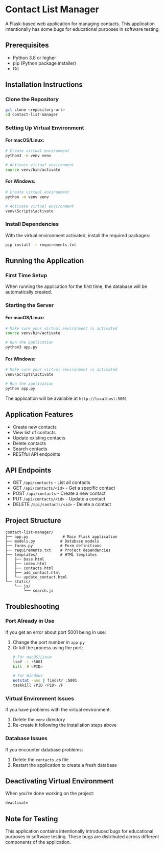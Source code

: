 # Contact List Manager

A Flask-based web application for managing contacts. This application intentionally has some bugs for educational purposes in software testing.

## Prerequisites

- Python 3.8 or higher
- pip (Python package installer)
- Git

## Installation Instructions

### Clone the Repository
```bash
git clone <repository-url>
cd contact-list-manager
```

### Setting Up Virtual Environment

#### For macOS/Linux:
```bash
# Create virtual environment
python3 -m venv venv

# Activate virtual environment
source venv/bin/activate
```

#### For Windows:
```bash
# Create virtual environment
python -m venv venv

# Activate virtual environment
venv\Scripts\activate
```

### Install Dependencies

With the virtual environment activated, install the required packages:
```bash
pip install -r requirements.txt
```

## Running the Application

### First Time Setup
When running the application for the first time, the database will be automatically created.

### Starting the Server

#### For macOS/Linux:
```bash
# Make sure your virtual environment is activated
source venv/bin/activate

# Run the application
python3 app.py
```

#### For Windows:
```bash
# Make sure your virtual environment is activated
venv\Scripts\activate

# Run the application
python app.py
```

The application will be available at `http://localhost:5001`

## Application Features

- Create new contacts
- View list of contacts
- Update existing contacts
- Delete contacts
- Search contacts
- RESTful API endpoints

## API Endpoints

- GET `/api/contacts` - List all contacts
- GET `/api/contacts/<id>` - Get a specific contact
- POST `/api/contacts` - Create a new contact
- PUT `/api/contacts/<id>` - Update a contact
- DELETE `/api/contacts/<id>` - Delete a contact

## Project Structure
```
contact-list-manager/
├── app.py               # Main Flask application
├── models.py           # Database models
├── forms.py            # Form definitions
├── requirements.txt    # Project dependencies
├── templates/          # HTML templates
│   ├── base.html
│   ├── index.html
│   ├── contacts.html
│   ├── add_contact.html
│   └── update_contact.html
└── static/
    └── js/
        └── search.js
```

## Troubleshooting

### Port Already in Use
If you get an error about port 5001 being in use:
1. Change the port number in `app.py`
2. Or kill the process using the port:
   ```bash
   # For macOS/Linux
   lsof -i :5001
   kill -9 <PID>
   
   # For Windows
   netstat -ano | findstr :5001
   taskkill /PID <PID> /F
   ```

### Virtual Environment Issues
If you have problems with the virtual environment:
1. Delete the `venv` directory
2. Re-create it following the installation steps above

### Database Issues
If you encounter database problems:
1. Delete the `contacts.db` file
2. Restart the application to create a fresh database

## Deactivating Virtual Environment

When you're done working on the project:
```bash
deactivate
```

## Note for Testing

This application contains intentionally introduced bugs for educational purposes in software testing. These bugs are distributed across different components of the application.
